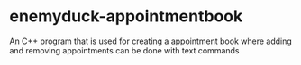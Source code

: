 # enemyduck-appointmentbook
An C++ program that is used for creating a appointment book where adding and removing appointments can be done with text commands
